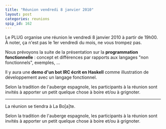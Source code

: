 ```yaml
---
title: "Réunion vendredi 8 janvier 2010"
layout: post
categories: reunions
spip_id: 162
---
```

<p class="chapo">
Le PLUG organise une réunion le vendredi 8 janvier 2010 à partir de 19h00.
À noter, ça n'est pas le 1er vendredi du mois, ne vous trompez pas.
</p>

Nous prévoyons la suite de la présentation sur la **programmation fonctionnelle** : concept et différences par rapports aux langages "non fonctionnels", exemples, …

Il y aura une **demo d'un bot IRC écrit en Haskell** comme illustration de développement avec un langage fonctionnel.

Selon la tradition de l'auberge espagnole, les participants à la réunion sont invités à apporter un petit quelque chose à boire et/ou à grignoter.

----
La réunion se tiendra à La Bo\[a\]te.

Selon la tradition de l'auberge espagnole, les participants à la réunion sont invités à apporter un petit quelque chose à boire et/ou à grignoter.